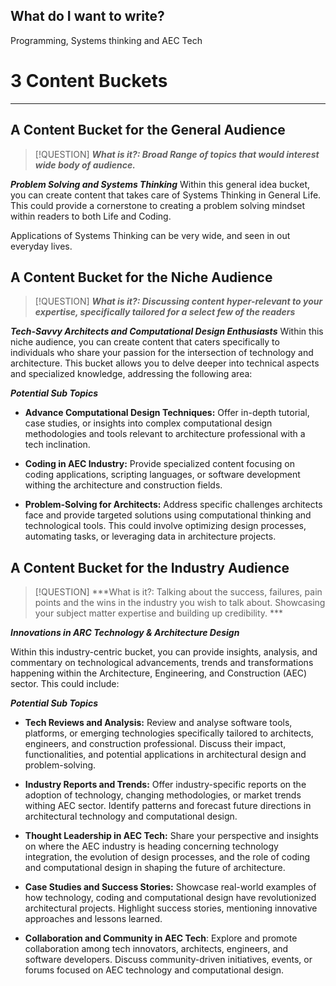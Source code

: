 ## What do I want to write?

Programming, Systems thinking and AEC Tech

# 3 Content Buckets
---
## A Content Bucket for the General Audience

> [!QUESTION] ***What is it?: Broad Range of topics that would interest wide body of audience.***

***Problem Solving and Systems Thinking***
Within this general idea bucket, you can create content that takes care of Systems Thinking in General Life. This could provide a cornerstone to creating a problem solving mindset within readers to both Life and Coding.

Applications of Systems Thinking can be very wide, and seen in out everyday lives.


## A Content Bucket for the Niche Audience

> [!QUESTION] ***What is it?: Discussing content hyper-relevant to your expertise, specifically tailored for a select few of the readers***

***Tech-Savvy Architects and Computational Design Enthusiasts***
Within this niche audience, you can create content that caters specifically to individuals who share your passion for the intersection of technology and architecture. This bucket allows you to delve deeper into technical aspects and specialized knowledge, addressing the following area:

***Potential Sub Topics***
* **Advance Computational Design Techniques:** Offer in-depth tutorial, case studies, or insights into complex computational design methodologies and tools relevant to architecture professional with a tech inclination.
  
* **Coding in AEC Industry:** Provide specialized content focusing on coding applications, scripting languages, or software development withing the architecture and construction fields.
  
* **Problem-Solving for Architects:** Address specific challenges architects face and provide targeted solutions using computational thinking and technological tools. This could involve optimizing design processes, automating tasks, or leveraging data in architecture projects. 
  

## A Content Bucket for the Industry Audience

> [!QUESTION] ***What is it?: Talking about the success, failures, pain points and the wins in the industry you wish to talk about. Showcasing your subject matter expertise and building up credibility. ***

***Innovations in ARC Technology & Architecture Design***

Within this industry-centric bucket, you can provide insights, analysis, and commentary on technological advancements, trends and transformations happening within the Architecture, Engineering, and Construction (AEC) sector. This could include:

***Potential Sub Topics***
* **Tech Reviews and Analysis:** Review and analyse software tools, platforms, or emerging technologies specifically tailored to architects, engineers, and construction professional. Discuss their impact, functionalities, and potential applications in architectural design and problem-solving.
  
* **Industry Reports and Trends:** Offer industry-specific reports on the adoption of technology, changing methodologies, or market trends withing AEC sector. Identify patterns and forecast future directions in architectural technology and computational design.
  
* **Thought Leadership in AEC Tech:** Share your perspective and insights on where the AEC industry is heading concerning technology integration, the evolution of design processes, and the role of coding and computational design in shaping the future of architecture.
  
* **Case Studies and Success Stories:** Showcase real-world examples of how technology, coding and computational design have revolutionized architectural projects. Highlight success stories, mentioning innovative approaches and lessons learned. 
  
* **Collaboration and Community in AEC Tech**: Explore and promote collaboration among tech innovators, architects, engineers, and software developers. Discuss community-driven initiatives, events, or forums focused on AEC technology and computational design.





